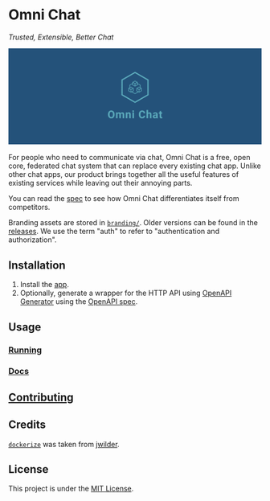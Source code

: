 # Omni Chat

_Trusted, Extensible, Better Chat_

![Cover](branding/facebook_cover_photo_2.png)

For people who need to communicate via chat, Omni Chat is a free, open core, federated chat system that can replace every existing chat app. Unlike other chat apps, our product brings together all the useful features of existing services while leaving out their annoying parts.

You can read the [spec](docs/spec.md) to see how Omni Chat differentiates itself from competitors.

Branding assets are stored in [`branding/`](branding). Older versions can be found in the [releases](https://github.com/neelkamath/omni-chat/releases). We use the term "auth" to refer to "authentication and authorization".

## Installation

1. Install the [app](docs/install.md).
1. Optionally, generate a wrapper for the HTTP API using [OpenAPI Generator](https://openapi-generator.tech/) using the [OpenAPI spec](docs/openapi.yaml).

## Usage

### [Running](docs/production.md)

### [Docs](https://neelkamath.github.io/omni-chat/redoc-static.html)

## [Contributing](docs/CONTRIBUTING.md)

## Credits

[`dockerize`](docker/dockerize) was taken from [jwilder](https://github.com/jwilder/dockerize).

## License

This project is under the [MIT License](LICENSE).
